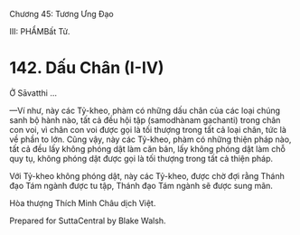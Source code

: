  

Chương 45: Tương Ưng Ðạo

III: PHẨMBất Tử.

# 142\. Dấu Chân (I-IV)

Ở Sāvatthi …

—Ví như, này các Tỷ-kheo, phàm có những dấu chân của các loại chúng sanh bộ hành nào, tất cả đều hội tập (samodhànam gachanti) trong chân con voi, vì chân con voi được gọi là tối thượng trong tất cả loại chân, tức là về phần to lớn. Cũng vậy, này các Tỷ-kheo, phàm có những thiện pháp nào, tất cả đều lấy không phóng dật làm căn bản, lấy không phóng dật làm chỗ quy tụ, không phóng dật được gọi là tối thượng trong tất cả thiện pháp.

Với Tỷ-kheo không phóng dật, này các Tỷ-kheo, được chờ đợi rằng Thánh đạo Tám ngành được tu tập, Thánh đạo Tám ngành sẽ được sung mãn.

Hòa thượng Thích Minh Châu dịch Việt.

Prepared for SuttaCentral by Blake Walsh.